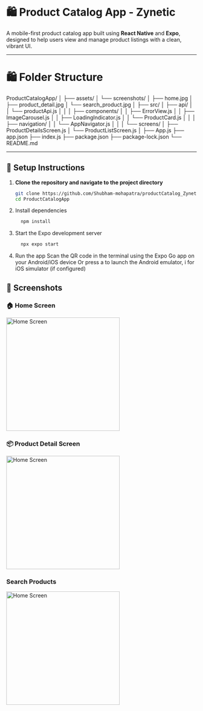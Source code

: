 # 🛍️ Product Catalog App - Zynetic

A mobile-first product catalog app built using **React Native** and **Expo**, designed to help users view and manage product listings with a clean, vibrant UI.

---

# 🛍️ Folder Structure

ProductCatalogApp/
│
├── assets/
│   └── screenshots/
│       ├── home.jpg
│       ├── product_detail.jpg
│       └── search_product.jpg
│
├── src/
│   ├── api/
│   │   └── productApi.js
│   │
│   ├── components/
│   │   ├── ErrorView.js
│   │   ├── ImageCarousel.js
│   │   ├── LoadingIndicator.js
│   │   └── ProductCard.js
│   │
│   ├── navigation/
│   │   └── AppNavigator.js
│   │
│   └── screens/
│       ├── ProductDetailsScreen.js
│       └── ProductListScreen.js
│
├── App.js
├── app.json
├── index.js
├── package.json
├── package-lock.json
└── README.md


---

## 🚀 Setup Instructions

1. **Clone the repository and navigate to the project directory**
   ```bash
   git clone https://github.com/Shubham-mohapatra/productCatalog_Zynetic.git
   cd ProductCatalogApp
   
2. Install dependencies
   ```bash
     npm install

3. Start the Expo development server
    ```bash
      npx expo start

5. Run the app
Scan the QR code in the terminal using the Expo Go app on your Android/iOS device
Or press a to launch the Android emulator, i for iOS simulator (if configured)



## 📸 Screenshots

### 🏠 Home Screen
<img src="./assets/screenshots/home.jpg" alt="Home Screen" width="300"/>


### 📦 Product Detail Screen
<img src="./assets/screenshots/product_detail.jpg" alt="Home Screen" width="300"/>


### Search Products
<img src="./assets/screenshots/search_product.jpg" alt="Home Screen" width="300"/>

